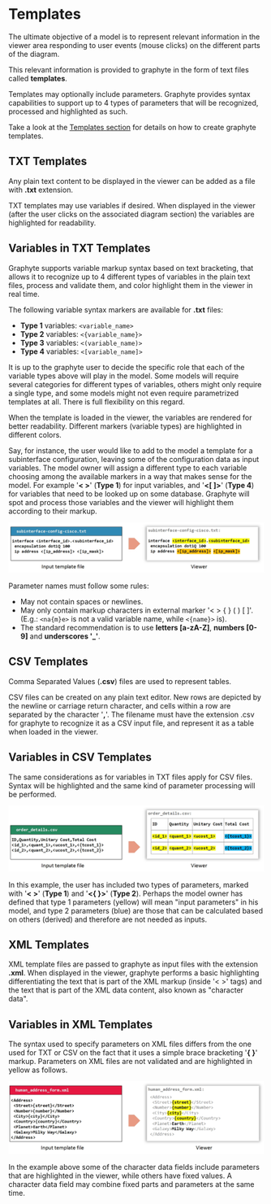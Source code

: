 # Templates

The ultimate objective of a model is to represent relevant information in the viewer area responding to user events (mouse clicks) on the different parts of the diagram.

This relevant information is provided to graphyte in the form of text files called **templates**.

Templates may optionally include parameters. Graphyte provides syntax capabilities to support up to 4 types of parameters that will be recognized, processed and highlighted as such.

Take a look at the [Templates section](templates.md) for details on how to create graphyte templates.


## TXT Templates

Any plain text content to be displayed in the viewer can be added as a file with **.txt** extension.

TXT templates may use variables if desired. When displayed in the viewer (after the user clicks on the associated diagram section) the variables are highlighted for readability.

## Variables in TXT Templates

Graphyte supports variable markup syntax based on text bracketing, that allows it to recognize up to 4 different types of variables in the plain text files, process and validate them, and color highlight them in the viewer in real time.

The following variable syntax markers are available for **.txt** files:
 
- **Type 1** variables: `<variable_name>`
- **Type 2** variables: `<{variable_name}>`
- **Type 3** variables: `<(variable_name)>`
- **Type 4** variables: `<[variable_name]>`

It is up to the graphyte user to decide the specific role that each of the variable types above will play in the model. Some models will require several categories for different types of variables, others might only require a single type, and some models might not even require parametrized templates at all. There is full flexibility on this regard.

When the template is loaded in the viewer, the variables are rendered for better readability. Different markers (variable types) are highlighted in different colors.

Say, for instance, the user would like to add to the model a template for a subinterface configuration, leaving some of the configuration data as input variables. The model owner will assign a different type to each variable choosing among the available markers in a way that makes sense for the model. For example '**< >**' (**Type 1**) for input variables, and '**<[ ]>**' (**Type 4**) for variables that need to be looked up on some database. Graphyte will spot and process those variables and the viewer will highlight them according to their markup.

![template_txt.jpg](img/template_txt.jpg)

Parameter names must follow some rules:

- May not contain spaces or newlines.
- May only contain markup characters in external marker '< > { } ( ) [ ]'. (E.g.: `<na{m}e>` is not a valid variable name, while `<{name}>` is).
- The standard recommendation is to use **letters [a-zA-Z]**, **numbers [0-9]** and **underscores '_'**.

## CSV Templates

Comma Separated Values (**.csv**) files are used to represent tables.

CSV files can be created on any plain text editor. New rows are depicted by the newline or carriage return character, and cells within a row are separated by the character '**,**'. The filename must have the extension .csv for graphyte to recognize it as a CSV input file, and represent it as a table when loaded in the viewer.

## Variables in CSV Templates

The same considerations as for variables in TXT files apply for CSV files. Syntax will be highlighted and the same kind of parameter processing will be performed.

![template_csv.jpg](img/template_csv.jpg)

In this example, the user has included two types of parameters, marked with '**< >**' (**Type 1**) and '**<{ }>**' (**Type 2**). Perhaps the model owner has defined that type 1 parameters (yellow) will mean "input parameters" in his model, and type 2 parameters (blue) are those that can be calculated based on others (derived) and therefore are not needed as inputs.

## XML Templates

XML template files are passed to graphyte as input files with the extension **.xml**. When displayed in the viewer, graphyte performs a basic highlighting differentiating the text that is part of the XML markup (inside '< >' tags) and the text that is part of the XML data content, also known as "character data".

## Variables in XML Templates

The syntax used to specify parameters on XML files differs from the one used for TXT or CSV on the fact that it uses a simple brace bracketing '**{ }**' markup. Parameters on XML files are not validated and are highlighted in yellow as follows.

![template_xml.jpg](img/template_xml.jpg)

In the example above some of the character data fields include parameters that are highlighted in the viewer, while others have fixed values. A character data field may combine fixed parts and parameters at the same time.